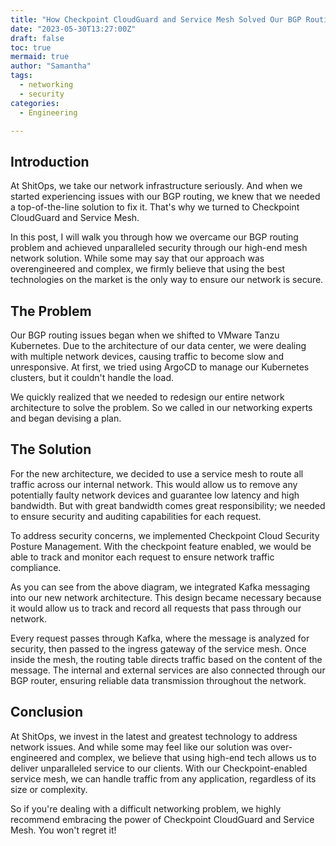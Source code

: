 ```yaml
---
title: "How Checkpoint CloudGuard and Service Mesh Solved Our BGP Routing Problem"
date: "2023-05-30T13:27:00Z"
draft: false
toc: true
mermaid: true
author: "Samantha"
tags:
  - networking
  - security
categories:
  - Engineering

---
```


## Introduction

At ShitOps, we take our network infrastructure seriously. And when we started experiencing issues with our BGP routing, we knew that we needed a top-of-the-line solution to fix it. That's why we turned to Checkpoint CloudGuard and Service Mesh.

In this post, I will walk you through how we overcame our BGP routing problem and achieved unparalleled security through our high-end mesh network solution. While some may say that our approach was overengineered and complex, we firmly believe that using the best technologies on the market is the only way to ensure our network is secure.

## The Problem

Our BGP routing issues began when we shifted to VMware Tanzu Kubernetes. Due to the architecture of our data center, we were dealing with multiple network devices, causing traffic to become slow and unresponsive. At first, we tried using ArgoCD to manage our Kubernetes clusters, but it couldn't handle the load.

We quickly realized that we needed to redesign our entire network architecture to solve the problem. So we called in our networking experts and began devising a plan.

## The Solution

For the new architecture, we decided to use a service mesh to route all traffic across our internal network. This would allow us to remove any potentially faulty network devices and guarantee low latency and high bandwidth. But with great bandwidth comes great responsibility; we needed to ensure security and auditing capabilities for each request.

To address security concerns, we implemented Checkpoint Cloud Security Posture Management. With the checkpoint feature enabled, we would be able to track and monitor each request to ensure network traffic compliance.

As you can see from the above diagram, we integrated Kafka messaging into our new network architecture. This design became necessary because it would allow us to track and record all requests that pass through our network.

Every request passes through Kafka, where the message is analyzed for security, then passed to the ingress gateway of the service mesh. Once inside the mesh, the routing table directs traffic based on the content of the message. The internal and external services are also connected through our BGP router, ensuring reliable data transmission throughout the network.

## Conclusion

At ShitOps, we invest in the latest and greatest technology to address network issues. And while some may feel like our solution was over-engineered and complex, we believe that using high-end tech allows us to deliver unparalleled service to our clients. With our Checkpoint-enabled service mesh, we can handle traffic from any application, regardless of its size or complexity.

So if you're dealing with a difficult networking problem, we highly recommend embracing the power of Checkpoint CloudGuard and Service Mesh. You won't regret it!
